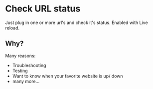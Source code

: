 # Check URL status

Just plug in one or more url's and check it's status. Enabled with Live reload. 

## Why? 

Many reasons: 
* Troubleshooting
* Testing
* Want to know when your favorite website is up/ down
* many more...


